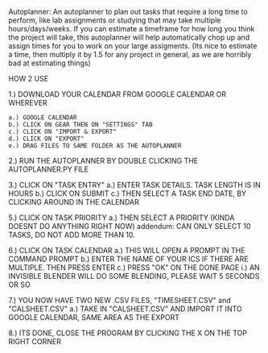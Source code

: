 Autoplanner: An autoplanner to plan out tasks that require a long time to perform, like lab assignments
or studying that may take multiple hours/days/weeks. If you can estimate a timeframe for how long
you think the project will take, this autoplanner will help automatically chop up and assign times for
you to work on your large assigments. (Its nice to estimate a time, then multiply it by 1.5 for any
project in general, as we are horribly bad at estimating things)

HOW 2 USE

1.) DOWNLOAD YOUR CALENDAR FROM GOOGLE CALENDAR OR WHEREVER

	a.) GOOGLE CALENDAR
	b.) CLICK ON GEAR THEN ON "SETTINGS" TAB
	c.) CLICK ON "IMPORT & EXPORT"
	d.) CLICK ON "EXPORT"
	e.) DRAG FILES TO SAME FOLDER AS THE AUTOPLANNER

2.) RUN THE AUTOPLANNER BY DOUBLE CLICKING THE AUTOPLANNER.PY FILE

3.) CLICK ON "TASK ENTRY"
	a.) ENTER TASK DETAILS. TASK LENGTH IS IN HOURS
	b.) CLICK ON SUBMIT
	c.) THEN SELECT A TASK END DATE, BY CLICKING AROUND IN THE CALENDAR
	
5.) CLICK ON TASK PRIORITY
	a.) THEN SELECT A PRIORITY (KINDA DOESNT DO ANYTHING RIGHT NOW)
	addendum: CAN ONLY SELECT 10 TASKS, DO NOT ADD MORE THAN 10.
	
6.) CLICK ON TASK CALENDAR
	a.) THIS WILL OPEN A PROMPT IN THE COMMAND PROMPT
	b.) ENTER THE NAME OF YOUR ICS IF THERE ARE MULTIPLE. THEN PRESS ENTER
	c.) PRESS "OK" ON THE DONE PAGE
		i.) AN INVISIBLE BLENDER WILL DO SOME BLENDING, PLEASE WAIT 5 SECONDS OR SO 
		
7.) YOU NOW HAVE TWO NEW .CSV FILES, "TIMESHEET.CSV" and "CALSHEET.CSV"
	a.) TAKE IN "CALSHEET.CSV" AND IMPORT IT INTO GOOGLE CALENDAR, SAME AREA AS THE EXPORT
	
8.) ITS DONE, CLOSE THE PROGRAM BY CLICKING THE X ON THE TOP RIGHT CORNER
